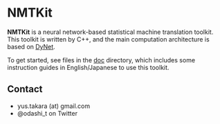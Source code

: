 NMTKit
======


**NMTKit** is a neural network-based statistical machine translation toolkit.
This toolkit is written by C++, and the main computation architecture is based
on [DyNet](https://github.com/clab/dynet).

To get started, see files in the
[doc](https://github.com/odashi/nmtkit/tree/master/doc) directory, which
includes some instruction guides in English/Japanese to use this toolkit.


Contact
-------

* yus.takara (at) gmail.com
* @odashi_t on Twitter
